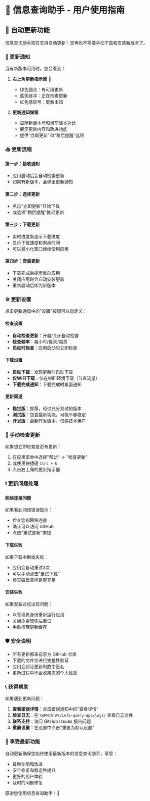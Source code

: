 # 📱 信息查询助手 - 用户使用指南

## 🔄 自动更新功能

信息查询助手现在支持自动更新！您再也不需要手动下载和安装新版本了。

### 🎯 更新通知

当有新版本可用时，您会看到：

1. **右上角更新指示器** 🔔
   - 绿色圆点：有可用更新
   - 蓝色脉冲：正在检查更新
   - 红色感叹号：更新出错

2. **更新通知弹窗**
   - 显示新版本号和当前版本对比
   - 展示更新内容和改进功能
   - 提供"立即更新"和"稍后提醒"选项

### 📥 更新流程

#### 第一步：接收通知
- 应用启动后会自动检查更新
- 如果有新版本，会弹出更新通知

#### 第二步：选择更新
- 点击"立即更新"开始下载
- 或选择"稍后提醒"推迟更新

#### 第三步：下载更新
- 实时进度条显示下载进度
- 显示下载速度和剩余时间
- 可以最小化窗口继续使用应用

#### 第四步：安装更新
- 下载完成后提示重启应用
- 关闭应用时会自动安装更新
- 重新启动后即为新版本

### ⚙️ 更新设置

点击更新通知中的"设置"按钮可以自定义：

#### 检查设置
- **自动检查更新**：开启/关闭自动检查
- **检查频率**：每小时/每天/每周
- **启动时检查**：应用启动时立即检查

#### 下载设置
- **自动下载**：发现更新时自动下载
- **仅WiFi下载**：仅在WiFi环境下载（节省流量）
- **下载完成通知**：下载完成时桌面通知

#### 更新渠道
- **稳定版**：推荐，经过充分测试的版本
- **测试版**：包含最新功能，可能不够稳定
- **开发版**：最新开发版本，仅供技术用户

### 🔧 手动检查更新

如果想立即检查是否有更新：

1. 在应用菜单中选择"帮助" → "检查更新"
2. 或使用快捷键 `Ctrl + U`
3. 点击右上角的更新指示器

### ❗ 更新问题处理

#### 网络连接问题
如果看到网络错误提示：
- 检查您的网络连接
- 确认可以访问 GitHub
- 点击"重试更新"按钮

#### 下载失败
如果下载中断或失败：
- 应用会自动重试3次
- 可以手动点击"重试下载"
- 检查磁盘空间是否充足

#### 安装失败
如果安装过程出现问题：
- 以管理员身份重新运行应用
- 关闭杀毒软件后重试
- 手动清理更新缓存

### 🛡️ 安全说明

- 所有更新都来自官方 GitHub 仓库
- 下载的文件会进行完整性验证
- 应用会验证更新的数字签名
- 更新过程中不会收集您的个人信息

### 📞 获得帮助

如果遇到更新问题：

1. **查看错误详情**：点击错误通知中的"查看详情"
2. **检查日志**：在 `%APPDATA%/info-query-app/logs/` 查看日志文件
3. **联系支持**：访问 GitHub Issues 报告问题
4. **重置设置**：在设置中点击"重置为默认设置"

### 🎉 享受最新功能

自动更新确保您始终使用最新版本的信息查询助手，享受：
- 最新功能和改进
- 安全修复和稳定性提升
- 更好的用户体验
- 及时的问题修复

感谢您使用信息查询助手！🌟 